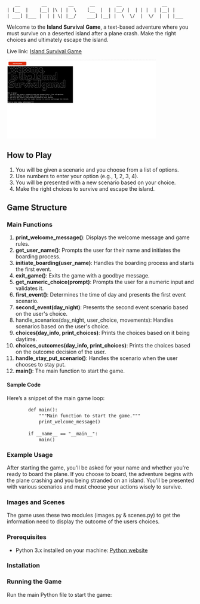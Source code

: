 
```plaintext
   __        __        __      __        __               __     
| [__  |    |__| |\ | |  \    [__  |  | |__/ |  | | |  | |__| |    
| ___] |___ |  | | \| |__/    ___] |__| |  \  \/  |  \/  |  | |___
```                    

Welcome to the **Island Survival Game**, a text-based adventure where you must survive on a deserted island after a plane crash. Make the right choices and ultimately escape the island.

Live link: [Island Survival Game](https://island-survival-game-677f52a3b93d.herokuapp.com/)

<img src="images/site image.png" alt="appearance" width="400px" margin=" 0 auto"/>

## How to Play

1. You will be given a scenario and you choose from a list of options.
2. Use numbers to enter your option (e.g., 1, 2, 3, 4).
3. You will be presented with a new scenario based on your choice.
4. Make the right choices to survive and escape the island.

## Game Structure
### Main Functions
1.  **print_welcome_message()**: Displays the welcome message and game rules.
2.  **get_user_name()**: Prompts the user for their name and initiates the boarding process.
3.  **initiate_boarding(user_name)**: Handles the boarding process and starts the first event.
4.  **exit_game()**: Exits the game with a goodbye message.
5.  **get_numeric_choice(prompt)**: Prompts the user for a numeric input and validates it.
6.  **first_event()**: Determines the time of day and presents the first event scenario.
7.  **second_event(day_night)**: Presents the second event scenario based on the user's choice.
8.  handle_scenarios(day_night, user_choice, movements): Handles scenarios based on the user's choice.
9.  **choices(day_info, print_choices)**: Prints the choices based on it being daytime.
10. **choices_outcomes(day_info, print_choices)**: Prints the choices based on the outcome decision of the user.
11. **handle_stay_put_scenario()**: Handles the scenario when the user chooses to stay put.
12. **main()**: The main function to start the game.

#### Sample Code
Here’s a snippet of the main game loop:

            def main():
                """Main function to start the game."""
                print_welcome_message()

            if __name__ == "__main__":
                main()


### Example Usage
After starting the game, you'll be asked for your name and whether you're ready to board the plane.
If you choose to board, the adventure begins with the plane crashing and you being stranded on an island.
You'll be presented with various scenarios and must choose your actions wisely to survive.

### Images and Scenes
The game uses these two modules (images.py & scenes.py)  to get the information need to display the outcome of the users choices.


### Prerequisites
- Python 3.x installed on your machine: [Python website](https://www.python.org/downloads/)

### Installation

### Running the Game

Run the main Python file to start the game:
